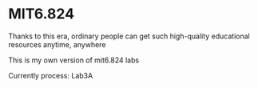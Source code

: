 # MIT6.824

Thanks to this era, ordinary people can get such high-quality educational resources anytime, anywhere

This is my own version of mit6.824 labs

Currently process: Lab3A
